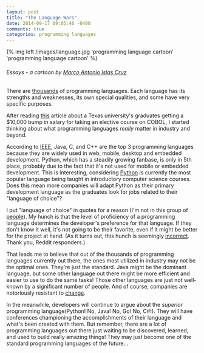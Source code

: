 ```yaml
---
layout: post
title: "The Language Wars"
date: 2014-09-17 09:05:46 -0400
comments: true
categories: programming languages
---
```

{% img left /images/language.jpg 'programming language cartoon' 'programming language cartoon' %}
###### Essays - a cartoon by [Marco Antonio Islas Cruz](https://www.flickr.com/photos/markuz/5476354835/in/photolist-9kVKuX-DPuZr-cyzFqh-dgBX5h-dcn2NC-bk3mFf-2CcMj-73wwvy-8HqhkF-nPej2Z-4auAXX-4auvCv-4aux7x-4auEfe-4auxDT-4auM64-4auQa8-4auNpa-nuV3GR-nMpVwR-nuX4Pf-nuVMGg-nuX4SS-nuVMg6-nPcfYZ-nuY9BP-nPeCHB-nuV58X-nMpVpr-nMpURT-nMn1JE-nuV42D-nuXEX3-nKp6ch-nuVMT8-nMePeN-nuVMap-nKngMu-nPeCEa-nuXyMe-nKnid5-nPeCYX-nuV3Mv-nMn2eC-nuXEoY-nuY9yH-nKpFhS-nMpnLL-nKnhPj-nuXyh6) ######


There are [thousands](http://en.wikipedia.org/wiki/Lists_of_programming_languages) of programming languages. Each language has its strengths and weaknesses, its own special qualities, and some have very specific purposes.

After reading [this](http://www.itworld.com/career/436261/college-students-learning-cobol-make-more-money) article about a Texas university's graduates getting a $10,000 bump in salary for taking an elective course on COBOL, I started thinking about what programming languages _really_ matter in industry and beyond. 

According to [IEEE](http://spectrum.ieee.org/computing/software/top-10-programming-languages), Java, C, and C++ are the top 3 programming languages because they are widely used in web, mobile, desktop and embedded development. Python, which has a steadily growing fanbase, is only in 5th place, probably due to the fact that it's not used for mobile or embedded development. This is interesting, considering [Python](http://cacm.acm.org/blogs/blog-cacm/176450-python-is-now-the-most-popular-introductory-teaching-language-at-top-us-universities/fulltext) is currently the most popular language being taught in introductory computer science courses. Does this mean more companies will adapt Python as their primary development language as the graduates look for jobs related to their "language of choice"?

I put "language of choice" in quotes for a reason (I'm not in this group of [people](http://www.unnecessaryquotes.com/)). My hunch is that the level of proficiency of a programming language determines the developer's preference for that language. If they don't know it well, it's not going to be their favorite, even if it might be better for the project at hand. (As it turns out, this hunch is seemingly [incorrect](http://www.reddit.com/r/learnprogramming/comments/2gos1e/is_your_preferred_programming_language_the_same/). Thank you, Reddit responders.)

That leads me to believe that out of the thousands of programming languages currently out there, the ones most utilized in industry may not be the optimal ones. They're just the standard. Java might be the dominant language, but some other language out there might be more efficient and easier to use to do the same tasks! Those other languages are just not well-known by a significant number of people. And of course, companies are notoriously resistant to [change](http://thenextweb.com/dd/2014/02/27/web-2-0-languages-david-hasselhoff-common/).

In the meanwhile, developers will continue to argue about the _superior_ programming language(Python! No, Java! No, Go! No, C#!). They will have conferences championing the accomplishments of their language and what's been created with them. But remember, there are a lot of programming languages out there just waiting to be discovered, learned, and used to build really amazing things! They may just become one of the standard programming languages of the future...